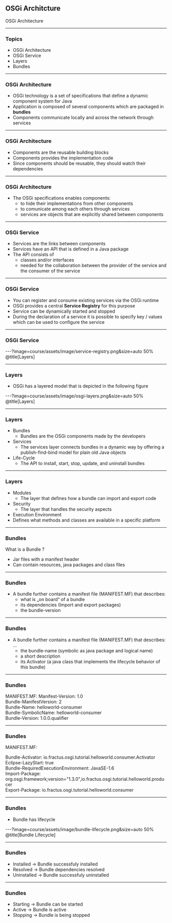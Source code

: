 
## OSGi Architcture
 
 OSGi Architecture

---

### Topics

* OSGi Architecture
* OSGi Service
* Layers
* Bundles

---

### OSGi Architecture

* OSGi technology is a set of specifications that define a dynamic component system for Java
* Application is composed of several components which are packaged in <b>bundles</b>
* Components communicate locally and across the network through services

---

### OSGi Architecture

* Components are the reusable building blocks
* Components provides the implementation code
* Since components should be reusable, they should watch their dependencies 

---

### OSGi Architecture

* The OSGi specifications enables components:
   * to hide their implementations from other components 
   * to comunicate among each others through services
   * services are objects that are explicitly shared between components

---

### OSGi Service

* Services are the links between components
* Services have an API that is defined in a Java package
* The API consists of 
   * classes and/or interfaces 
   * needed for the collaboration between the provider of the service and the consumer of the service
   
---

### OSGi Service

* You can register and consume existing services via the OSGi runtime
* OSGi provides a central <b>Service Registry</b> for this purpose
* Service can be dynamically started and stopped
* During the declaration of a service it is possible to specify key / values which can be used to configure the service
   
---


### OSGi Service

---?image=course/assets/image/service-registry.png&size=auto 50%
@title[Layers]
   
---

### Layers 

* OSGi has a layered model that is depicted in the following figure

---?image=course/assets/image/osgi-layers.png&size=auto 50%
@title[Layers]

---

### Layers 

* Bundles 
  * Bundles are the OSGi components made by the developers
* Services 
  * The services layer connects bundles in a dynamic way by offering a publish-find-bind model for plain old Java objects
* Life-Cycle
  * The API to install, start, stop, update, and uninstall bundles
---

### Layers

* Modules 
  * The layer that defines how a bundle can import and export code
* Security 
  * The layer that handles the security aspects
* Execution Environment 
 * Defines what methods and classes are available in a specific platform
 
---

### Bundles

What is a Bundle ?

* Jar files with a manifest header
* Can contain resources, java packages and class files

---

### Bundles

* A bundle further contains a manifest file (MANIFEST.MF) that describes:
  * what is „on board“ of a bundle
  * its dependencies (Import and export packages)
  * the bundle-version
  
---

### Bundles

* A bundle further contains a manifest file (MANIFEST.MF) that describes:
  ...
  * the bundle-name (symbolic as java package and logical name)
  * a short description
  * its Activator (a java class that implements the lifecycle behavior of this bundle)
  
---

### Bundles

MANIFEST.MF:
Manifest-Version: 1.0  
Bundle-ManifestVersion: 2  
Bundle-Name: helloworld-consumer  
Bundle-SymbolicName: helloworld-consumer  
Bundle-Version: 1.0.0.qualifier  

---

### Bundles

MANIFEST.MF:

Bundle-Activator: io.fractus.osgi.tutorial.helloworld.consumer.Activator  
Eclipse-LazyStart: true  
Bundle-RequiredExecutionEnvironment: JavaSE-1.6  
Import-Package: org.osgi.framework;version="1.3.0",io.fractus.osgi.tutorial.helloworld.producer  
Export-Package: io.fractus.osgi.tutorial.helloworld.consumer  

---


### Bundles

* Bundle has lifecycle

---?image=course/assets/image/bundle-lifecycle.png&size=auto 50%
@title[Bundle Lifecycle]

---

### Bundles

* Installed   -> Bundle successfuly installed
* Resolved    -> Bundle dependencies resolved
* Uninstalled -> Bundle successfuly uninstalled

---

### Bundles

* Starting    -> Bundle can be started 
* Active      -> Bundle is active  
* Stopping    -> Bundle is being stopped 
